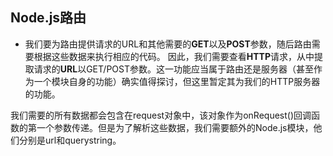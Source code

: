 
## Node.js路由

* 我们要为路由提供请求的URL和其他需要的**GET**以及**POST**参数，随后路由需要根据这些数据来执行相应的代码。
因此，我们需要查看**HTTP**请求，从中提取请求的**URL**以GET/POST参数。这一功能应当属于路由还是服务器（甚至作为一个模块自身的功能）确实值得探讨，但这里暂定其为我们的HTTP服务器的功能。

我们需要的所有数据都会包含在request对象中，该对象作为onRequest()回调函数的第一个参数传递。但是为了解析这些数据，我们需要额外的Node.js模块，他们分别是url和querystring。
